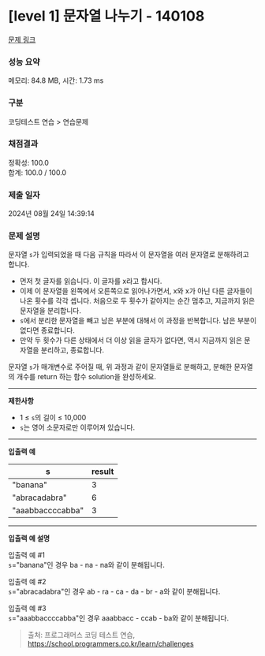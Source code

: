 # \[level 1] 문자열 나누기 - 140108

[문제 링크](https://school.programmers.co.kr/learn/courses/30/lessons/140108)

### 성능 요약

메모리: 84.8 MB, 시간: 1.73 ms

### 구분

코딩테스트 연습 > 연습문제

### 채점결과

정확성: 100.0\
합계: 100.0 / 100.0

### 제출 일자

2024년 08월 24일 14:39:14

### 문제 설명

문자열 `s`가 입력되었을 때 다음 규칙을 따라서 이 문자열을 여러 문자열로 분해하려고 합니다.

* 먼저 첫 글자를 읽습니다. 이 글자를 x라고 합시다.
* 이제 이 문자열을 왼쪽에서 오른쪽으로 읽어나가면서, x와 x가 아닌 다른 글자들이 나온 횟수를 각각 셉니다. 처음으로 두 횟수가 같아지는 순간 멈추고, 지금까지 읽은 문자열을 분리합니다.
* `s`에서 분리한 문자열을 빼고 남은 부분에 대해서 이 과정을 반복합니다. 남은 부분이 없다면 종료합니다.
* 만약 두 횟수가 다른 상태에서 더 이상 읽을 글자가 없다면, 역시 지금까지 읽은 문자열을 분리하고, 종료합니다.

문자열 `s`가 매개변수로 주어질 때, 위 과정과 같이 문자열들로 분해하고, 분해한 문자열의 개수를 return 하는 함수 solution을 완성하세요.

***

**제한사항**

* 1 ≤ `s`의 길이 ≤ 10,000
* `s`는 영어 소문자로만 이루어져 있습니다.

***

**입출력 예**

| s                | result |
| ---------------- | ------ |
| "banana"         | 3      |
| "abracadabra"    | 6      |
| "aaabbaccccabba" | 3      |

***

**입출력 예 설명**

입출력 예 #1\
`s`="banana"인 경우 ba - na - na와 같이 분해됩니다.

입출력 예 #2\
`s`="abracadabra"인 경우 ab - ra - ca - da - br - a와 같이 분해됩니다.

입출력 예 #3\
`s`="aaabbaccccabba"인 경우 aaabbacc - ccab - ba와 같이 분해됩니다.

> 출처: 프로그래머스 코딩 테스트 연습, https://school.programmers.co.kr/learn/challenges
